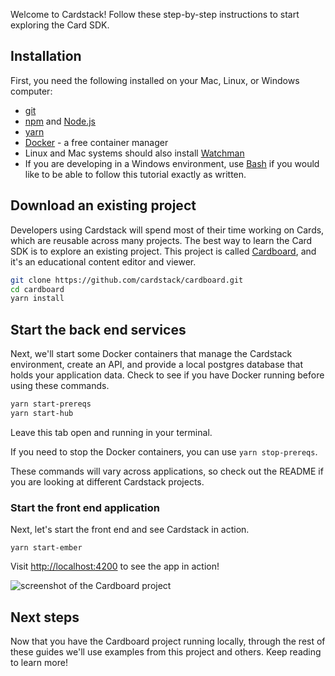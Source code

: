 Welcome to Cardstack! Follow these step-by-step instructions to start exploring the Card SDK.

## Installation

First, you need the following installed on your Mac, Linux, or Windows computer:

- [git](https://git-scm.com/)
- [npm](https://www.npmjs.com/get-npm) and [Node.js](https://nodejs.org/en/)
- [yarn](https://yarnpkg.com/en/)
- [Docker](https://www.docker.com/get-started) - a free container manager
- Linux and Mac systems should also install [Watchman](https://facebook.github.io/watchman/)
- If you are developing in a Windows environment, use [Bash](#todo) if you would like to be able to follow this tutorial exactly as written.

## Download an existing project

Developers using Cardstack will spend most of their time working on Cards,
which are reusable across many projects.
The best way to learn the Card SDK is to explore an existing project.
This project is called [Cardboard](https://github.com/cardstack/cardboard), and it's an educational content editor and viewer.

```sh
git clone https://github.com/cardstack/cardboard.git
cd cardboard
yarn install
```

## Start the back end services

Next, we'll start some Docker containers that manage the Cardstack
environment, create an API, and provide a local postgres database that holds your application data.
Check to see if you have Docker running before using these commands.

```sh
yarn start-prereqs
yarn start-hub
```

Leave this tab open and running in your terminal.

If you need to stop the Docker containers, you can use `yarn stop-prereqs`.

These commands will vary across applications, so check out the README
if you are looking at different Cardstack projects.

### Start the front end application

Next, let's start the front end and see Cardstack in action.

```
yarn start-ember
```

Visit [http://localhost:4200](http://localhost:4200) to see the app in action!

![screenshot of the Cardboard project](/images/cardboard-initial.png)

## Next steps

Now that you have the Cardboard project running locally,
through the rest of these guides we'll use examples from this
project and others. Keep reading to learn more!
